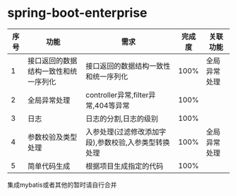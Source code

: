 # spring-boot-enterprise

|序号|功能|需求|完成度|关联功能|
|---|---|---|---|---|
|1|接口返回的数据结构一致性和统一序列化|接口返回的数据结构一致性和统一序列化|100%|全局异常处理|
|2|全局异常处理|controller异常,filter异常,404等异常|100%|||
|3|日志|日志的分割,日志的级别|100%||
|4|参数校验及类型处理|入参处理(过滤修改添加字段),参数校验,入参类型转换处理|100%|全局异常处理|
|5|简单代码生成|根据项目生成指定的代码|100%||


集成mybatis或者其他的暂时请自行合并